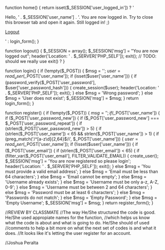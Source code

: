 function home()
{
    return isset($_SESSION['user_logged_in']) ? '
    <p>
      Hello, ' . $_SESSION['user_name'] . '. You are now logged in. Try to close
      this browser tab and open it again. Still logged in! ;)
    </p>
    <p>
      <a class="btn" href="?a=logout">Logout</a>
    </p>' : login_form();
}

function logout()
{
    $_SESSION = array();
    $_SESSION['msg'] = "You are now logged out";
    header('Location: ' . $_SERVER['PHP_SELF']);
    exit(); // TODO: should we really use exit() ?
}

function login()
{
    if (!empty($_POST)) {
        $msg = '';
        $user = read_user($_POST['user_name']);
        if (isset($user['user_name'])) {
            if (password_verify($_POST['user_password'], $user['user_password_hash'])) {
                create_session($user);
                header('Location: ' . $_SERVER['PHP_SELF']);
                exit();
            } else $msg = 'Wrong password';
        } else $msg = 'User does not exist';
        $_SESSION['msg'] = $msg;
    }
    return login_form();
}

function register()
{
    if (!empty($_POST)) {
        $msg = '';
        if ($_POST['user_name']) {
            if ($_POST['user_password_new']) {
                if ($_POST['user_password_new'] === $_POST['user_password_repeat']) {
                    if (strlen($_POST['user_password_new']) > 5) {
                        if (strlen($_POST['user_name']) < 65 && strlen($_POST['user_name']) > 1) {
                            if (preg_match('/^[a-z\d]{2,64}$/i', $_POST['user_name'])) {
                                $user = read_user($_POST['user_name']);
                                if (!isset($user['user_name'])) {
                                    if ($_POST['user_email']) {
                                        if (strlen($_POST['user_email']) < 65) {
                                            if (filter_var($_POST['user_email'], FILTER_VALIDATE_EMAIL)) {
                                                create_user();
                                                $_SESSION['msg'] = 'You are now registered so please login';
                                                header('Location: ' . $_SERVER['PHP_SELF']);
                                                exit();
                                            } else $msg = 'You must provide a valid email address';
                                        } else $msg = 'Email must be less than 64 characters';
                                    } else $msg = 'Email cannot be empty';
                                } else $msg = 'Username already exists';
                            } else $msg = 'Username must be only a-z, A-Z, 0-9';
                        } else $msg = 'Username must be between 2 and 64 characters';
                    } else $msg = 'Password must be at least 6 characters';
                } else $msg = 'Passwords do not match';
            } else $msg = 'Empty Password';
        } else $msg = 'Empty Username';
        $_SESSION['msg'] = $msg;
    }
    return register_form();
}


//REVIEW BY CLASSMATE
//The way He/She structured the code is good. He/She used appropiate names for the function,
//which helps us know what the code is about and what is going to do. He/She should of used
//comments to help a bit more on what the next set of codes is and what it does.
//It looks like it's letting the user register for an account.

//Joshua Peralta